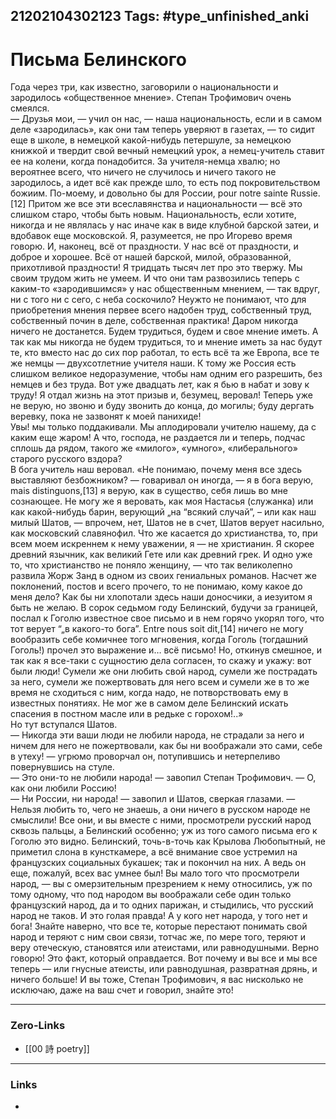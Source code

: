 21202104302123
Tags: #type_unfinished_anki 
---
# Письма Белинского

Года через три, как известно, заговорили о национальности и зародилось «общественное мнение». Степан Трофимович очень смеялся.<br>— Друзья мои, — учил он нас, — наша национальность, если и в самом деле «зародилась», как они там теперь уверяют в газетах, — то сидит еще в школе, в немецкой какой-нибудь петершуле, за немецкою книжкой и твердит свой вечный немецкий урок, а немец-учитель ставит ее на колени, когда понадобится. За учителя-немца хвалю; но вероятнее всего, что ничего не случилось и ничего такого не зародилось, а идет всё как прежде шло, то есть под покровительством божиим. По-моему, и довольно бы для России, pour notre sainte Russie.[12] Притом же все эти всеславянства и национальности — всё это слишком старо, чтобы быть новым. Национальность, если хотите, никогда и не являлась у нас иначе как в виде клубной барской затеи, и вдобавок еще московской. Я, разумеется, не про Игорево время говорю. И, наконец, всё от праздности. У нас всё от праздности, и доброе и хорошее. Всё от нашей барской, милой, образованной, прихотливой праздности! Я тридцать тысяч лет про это твержу. Мы своим трудом жить не умеем. И что они там развозились теперь с каким-то «зародившимся» у нас общественным мнением, — так вдруг, ни с того ни с сего, с неба соскочило? Неужто не понимают, что для приобретения мнения первее всего надобен труд, собственный труд, собственный почин в деле, собственная практика! Даром никогда ничего не достанется. Будем трудиться, будем и свое мнение иметь. А так как мы никогда не будем трудиться, то и мнение иметь за нас будут те, кто вместо нас до сих пор работал, то есть всё та же Европа, все те же немцы — двухсотлетние учителя наши. К тому же Россия есть слишком великое недоразумение, чтобы нам одним его разрешить, без немцев и без труда. Вот уже двадцать лет, как я бью в набат и зову к труду! Я отдал жизнь на этот призыв и, безумец, веровал! Теперь уже не верую, но звоню и буду звонить до конца, до могилы; буду дергать веревку, пока не зазвонят к моей панихиде!<br>Увы! мы только поддакивали. Мы аплодировали учителю нашему, да с каким еще жаром! А что, господа, не раздается ли и теперь, подчас сплошь да рядом, такого же «милого», «умного», «либерального» старого русского вздора?<br>В бога учитель наш веровал. «Не понимаю, почему меня все здесь выставляют безбожником? — говаривал он иногда, — я в бога верую, mais distinguons,[13] я верую, как в существо, себя лишь во мне сознающее. Не могу же я веровать, как моя Настасья (служанка) или как какой-нибудь барин, верующий „на “всякий случай”, – или как наш милый Шатов, — впрочем, нет, Шатов не в счет, Шатов верует насильно, как московский славянофил. Что же касается до христианства, то, при всем моем искреннем к нему уважении, я — не христианин. Я скорее древний язычник, как великий Гете или как древний грек. И одно уже то, что христианство не поняло женщину, — что так великолепно развила Жорж Занд в одном из своих гениальных романов. Насчет же поклонений, постов и всего прочего, то не понимаю, кому какое до меня дело? Как бы ни хлопотали здесь наши доносчики, а иезуитом я быть не желаю. В сорок седьмом году Белинский, будучи за границей, послал к Гоголю известное свое письмо и в нем горячо укорял того, что тот верует “„в какого-то бога”. Entre nous soit dit,[14] ничего не могу вообразить себе комичнее того мгновения, когда Гоголь (тогдашний Гоголь!) прочел это выражение и… всё письмо! Но, откинув смешное, и так как я все-таки с сущностию дела согласен, то скажу и укажу: вот были люди! Сумели же они любить свой народ, сумели же пострадать за него, сумели же пожертвовать для него всем и сумели же в то же время не сходиться с ним, когда надо, не потворствовать ему в известных понятиях. Не мог же в самом деле Белинский искать спасения в постном масле или в редьке с горохом!..»<br>Но тут вступался Шатов.<br>— Никогда эти ваши люди не любили народа, не страдали за него и ничем для него не пожертвовали, как бы ни воображали это сами, себе в утеху! — угрюмо проворчал он, потупившись и нетерпеливо повернувшись на стуле.<br>— Это они-то не любили народа! — завопил Степан Трофимович. — О, как они любили Россию!<br>— Ни России, ни народа! — завопил и Шатов, сверкая глазами. — Нельзя любить то, чего не знаешь, а они ничего в русском народе не смыслили! Все они, и вы вместе с ними, просмотрели русский народ сквозь пальцы, а Белинский особенно; уж из того самого письма его к Гоголю это видно. Белинский, точь-в-точь как Крылова Любопытный, не приметил слона в кунсткамере, а всё внимание свое устремил на французских социальных букашек; так и покончил на них. А ведь он еще, пожалуй, всех вас умнее был! Вы мало того что просмотрели народ, — вы с омерзительным презрением к нему относились, уж по тому одному, что под народом вы воображали себе один только французский народ, да и то одних парижан, и стыдились, что русский народ не таков. И это голая правда! А у кого нет народа, у того нет и бога! Знайте наверно, что все те, которые перестают понимать свой народ и теряют с ним свои связи, тотчас же, по мере того, теряют и веру отеческую, становятся или атеистами, или равнодушными. Верно говорю! Это факт, который оправдается. Вот почему и вы все и мы все теперь — или гнусные атеисты, или равнодушная, развратная дрянь, и ничего больше! И вы тоже, Степан Трофимович, я вас нисколько не исключаю, даже на ваш счет и говорил, знайте это!

---
### Zero-Links
- [[00 詩 poetry]]
---
### Links
-